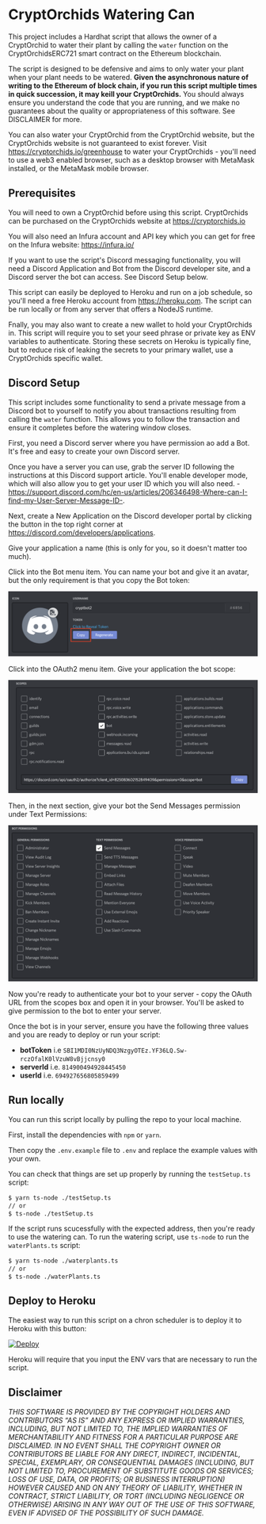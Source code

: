 # CryptOrchids Watering Can

This project includes a Hardhat script that allows the owner of a CryptOrchid to water their plant by calling the `water` function on the CryptOrchidsERC721 smart contract on the Ethereum blockchain.

The script is designed to be defensive and aims to only water your plant when your plant needs to be watered. **Given the asynchronous nature of writing to the Ethereum of block chain, if you run this script multiple times in quick succession, it may keill your CryptOrchids.** You should always ensure you understand the code that you are running, and we make no guarantees about the quality or appropriateness of this software. See DISCLAIMER for more.

You can also water your CryptOrchid from the CryptOrchid website, but the CryptOrchids website is not guaranteed to exist forever. Visit https://cryptorchids.io/greenhouse to water your CryptOrchids - you'll need to use a web3 enabled browser, such as a desktop browser with MetaMask installed, or the MetaMask mobile browser.

## Prerequisites

You will need to own a CryptOrchid before using this script. CryptOrchids can be purchased on the CryptOrchids website at https://cryptorchids.io

You will also need an Infura account and API key which you can get for free on the Infura website: https://infura.io/

If you want to use the script's Discord messaging functionality, you will need a Discord Application and Bot from the Discord developer site, and a Discord server the bot can access. See Discord Setup below.

This script can easily be deployed to Heroku and run on a job schedule, so you'll need a free Heroku account from https://heroku.com. The script can be run locally or from any server that offers a NodeJS runtime.

Fnally, you may also want to create a new wallet to hold your CryptOrchids in. This script will require you to set your seed phrase or private key as ENV variables to authenticate. Storing these secrets on Heroku is typically fine, but to reduce risk of leaking the secrets to your primary wallet, use a CryptOrchids specific wallet.

## Discord Setup

This script includes some functionality to send a private message from a Discord bot to yourself to notify you about transactions resulting from calling the `water` function. This allows you to follow the transaction and ensure it completes before the watering window closes.

First, you need a Discord server where you have permission ao add a Bot. It's free and easy to create your own Discord server.

Once you have a server you can use, grab the server ID following the instructions at this Discord support article. You'll enable developer mode, which will also allow you to get your user ID which you will also need. - https://support.discord.com/hc/en-us/articles/206346498-Where-can-I-find-my-User-Server-Message-ID-.

Next, create a New Application on the Discord developer portal by clicking the button in the top right corner at https://discord.com/developers/applications.

Give your application a name (this is only for you, so it doesn't matter too much).

Click into the Bot menu item. You can name your bot and give it an avatar, but the only requirement is that you copy the Bot token:

![Discord bot token screenshot](./.github/bot-token.png)

Click into the OAuth2 menu item. Give your application the bot scope:

![Discord scopes screenshot](./.github/discord-scope.png)

Then, in the next section, give your bot the Send Messages permission under Text Permissions:

![Discord bot permissions screenshot](./.github/discord-bot-permissions.png)

Now you're ready to authenticate your bot to your server - copy the OAuth URL from the scopes box and open it in your browser. You'll be asked to give permission to the bot to enter your server.

Once the bot is in your server, ensure you have the following three values and you are ready to deploy or run your script:

- **botToken** i.e `SBI1MDI0NzUyNDQ3NzgyOTEz.YF36LQ.Sw-rczOfalK0lVzuW8vBjjcnsy0`
- **serverId** i.e. `814900494928445450`
- **userId** i.e. `694927656805859499`

## Run locally

You can run this script locally by pulling the repo to your local machine.

First, install the dependencies with `npm` or `yarn`.

Then copy the `.env.example` file to `.env` and replace the example values with your own.

You can check that things are set up properly by running the `testSetup.ts` script:
```
$ yarn ts-node ./testSetup.ts
// or
$ ts-node ./testSetup.ts
```

If the script runs scucessfully with the expected address, then you're ready to use the watering can. To run the watering script, use `ts-node` to run the `waterPlants.ts` script:

```
$ yarn ts-node ./waterplants.ts
// or
$ ts-node ./waterPlants.ts
```

## Deploy to Heroku

The easiest way to run this script on a chron scheduler is to deploy it to Heroku with this button:

[![Deploy](https://www.herokucdn.com/deploy/button.svg)](https://heroku.com/deploy)

Heroku will require that you input the ENV vars that are necessary to run the script.

## Disclaimer

_THIS SOFTWARE IS PROVIDED BY THE COPYRIGHT HOLDERS AND CONTRIBUTORS “AS IS” AND ANY EXPRESS OR IMPLIED WARRANTIES, INCLUDING, BUT NOT LIMITED TO, THE IMPLIED WARRANTIES OF MERCHANTABILITY AND FITNESS FOR A PARTICULAR PURPOSE ARE DISCLAIMED. IN NO EVENT SHALL THE COPYRIGHT OWNER OR CONTRIBUTORS BE LIABLE FOR ANY DIRECT, INDIRECT, INCIDENTAL, SPECIAL, EXEMPLARY, OR CONSEQUENTIAL DAMAGES (INCLUDING, BUT NOT LIMITED TO, PROCUREMENT OF SUBSTITUTE GOODS OR SERVICES; LOSS OF USE, DATA, OR PROFITS; OR BUSINESS INTERRUPTION) HOWEVER CAUSED AND ON ANY THEORY OF LIABILITY, WHETHER IN CONTRACT, STRICT LIABILITY, OR TORT (INCLUDING NEGLIGENCE OR OTHERWISE) ARISING IN ANY WAY OUT OF THE USE OF THIS SOFTWARE, EVEN IF ADVISED OF THE POSSIBILITY OF SUCH DAMAGE._